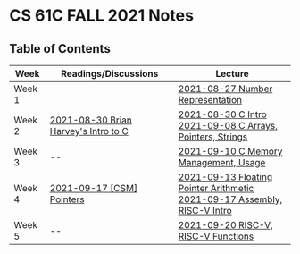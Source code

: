 # CS 61C FALL 2021 Notes
## Table of Contents

| Week | Readings/Discussions | Lecture |
| - | - | - |
| Week 1 | | [2021-08-27 Number Representation](./week-1/2021-08-27_Number_Representation.md) |
| Week 2 | [2021-08-30 Brian Harvey's Intro to C](./week-2/2021-08-30_Brian_Harvey_Intro_To_C.md) | [2021-08-30 C Intro](./week-2/2021-08-30_C_Intro.md) <br> [2021-09-08 C Arrays, Pointers, Strings](./week-2/2021-09-03_C_Arrays_Pointers_Strings.md) |
| Week 3 | -- | [2021-09-10 C Memory Management, Usage](./week-3/2021-09-10_C_Memory_Management_Usage.md) |
| Week 4 | [2021-09-17 [CSM] Pointers](./week-4/2021-09-17_Pointers.md) | [2021-09-13 Floating Pointer Arithmetic](./week-4/2021-09-13_Floating_Pointer_Arithmetic.md) <br> [2021-09-17 Assembly, RISC-V Intro](./week-4/2021-09-17_Assembly_RISC_V.md) |
| Week 5 | -- | [2021-09-20 RISC-V, RISC-V Functions](./week-5/2021-09-20_RISC-V.md)